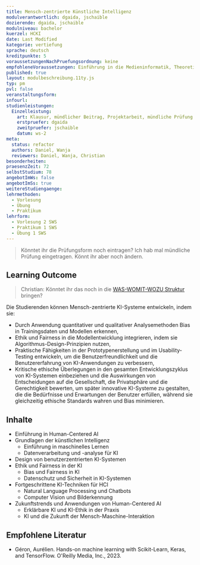 ```yaml
---
title: Mensch-zentrierte Künstliche Intelligenz
modulverantwortlich: dgaida, jschaible 
dozierende: dgaida, jschaible 
modulniveau: bachelor
kuerzel: HCKI
date: Last Modified
kategorie: vertiefung
sprache: deutsch
kreditpunkte: 5
voraussetzungenNachPruefungsordnung: keine
empfohleneVoraussetzungen: Einführung in die Medieninformatik, Theoretische Informatik, Mathematik 1, Mathematik 2, Algorithmen und Programmierung 1, Algorithmen und Programmierung 2, Mensch-Computer Interaktion
published: true
layout: modulbeschreibung.11ty.js
typ: pm
pvl: false
veranstaltungsform: 
infourl: 
studienleistungen:
  Einzelleistung:
    art: Klausur, mündlicher Beitrag, Projektarbeit, mündliche Prüfung
    erstpruefer: dgaida
    zweitpruefer: jschaible
    datum: ws-2
meta:
  status: refactor
  authors: Daniel, Wanja
  reviewers: Daniel, Wanja, Christian
besonderheiten: 
praesenzZeit: 72
selbstStudium: 78
angebotImWs: false
angebotImSs: true
weitereStudiengaenge: 
lehrmethoden:
  - Vorlesung
  - Übung
  - Praktikum
lehrform:
  - Vorlesung 2 SWS
  - Praktikum 1 SWS    
  - Übung 1 SWS    
---
```


> Könntet ihr die Prüfungsform noch eintragen? Ich hab mal mündliche Prüfung eingetragen. Könnt ihr aber noch ändern.


## Learning Outcome

> Christian: Könntet ihr das noch in die [WAS-WOMIT-WOZU Struktur](https://www.th-koeln.de/mam/downloads/deutsch/hochschule/profil/lehre/steckbrief_learning_outcomes.pdf) bringen? 

Die Studierenden können Mensch-zentrierte KI-Systeme entwickeln, indem sie:
- Durch Anwendung quantitativer und qualitativer Analysemethoden Bias in Trainingsdaten und Modellen erkennen, 
- Ethik und Fairness in die Modellentwicklung integrieren, indem sie Algorithmus-Design-Prinzipien nutzen, 
- Praktische Fähigkeiten in der Prototypenerstellung und im Usability-Testing entwickeln, um die Benutzerfreundlichkeit und die Benutzererfahrung von KI-Anwendungen zu verbessern,
- Kritische ethische Überlegungen in den gesamten Entwicklungszyklus von KI-Systemen einbeziehen und die Auswirkungen von Entscheidungen auf die Gesellschaft, die Privatsphäre und die Gerechtigkeit bewerten, 
um später innovative KI-Systeme zu gestalten, die die Bedürfnisse und Erwartungen der Benutzer erfüllen, während sie gleichzeitig ethische Standards wahren und Bias minimieren.

## Inhalte

- Einführung in Human-Centered AI
- Grundlagen der künstlichen Intelligenz
    - Einführung in maschinelles Lernen
    - Datenverarbeitung und -analyse für KI
- Design von benutzerzentrierten KI-Systemen
- Ethik und Fairness in der KI
    - Bias und Fairness in KI
    - Datenschutz und Sicherheit in KI-Systemen
- Fortgeschrittene KI-Techniken für HCI
    - Natural Language Processing und Chatbots
    - Computer Vision und Bilderkennung
- Zukunftstrends und Anwendungen von Human-Centered AI
    - Erklärbare KI und KI-Ethik in der Praxis
    - KI und die Zukunft der Mensch-Maschine-Interaktion

## Empfohlene Literatur
- Géron, Aurélien. Hands-on machine learning with Scikit-Learn, Keras, and TensorFlow. O'Reilly Media, Inc., 2023.


